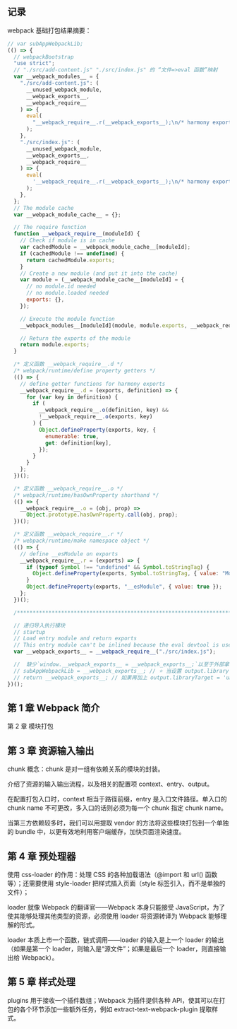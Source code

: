 ## 记录

webpack 基础打包结果摘要：

```js
// var subAppWebpackLib;
(() => {
  // webpackBootstrap
  "use strict";
  // "./src/add-content.js" "./src/index.js" 的 “文件=>eval 函数”映射
  var __webpack_modules__ = {
    "./src/add-content.js": (
      __unused_webpack_module,
      __webpack_exports__,
      __webpack_require__
    ) => {
      eval(
        "__webpack_require__.r(__webpack_exports__);\n/* harmony export */ __webpack_require__.d(__webpack_exports__, {\n/* harmony export */   \"default\": () => (/* export default binding */ __WEBPACK_DEFAULT_EXPORT__)\n/* harmony export */ });\n/* harmony default export */ function __WEBPACK_DEFAULT_EXPORT__() {\n    document.write('Hello world');\n}\n\n\n//# sourceURL=webpack://sub-app-webpack/./src/add-content.js?"
      );
    },
    "./src/index.js": (
      __unused_webpack_module,
      __webpack_exports__,
      __webpack_require__
    ) => {
      eval(
        '__webpack_require__.r(__webpack_exports__);\n/* harmony export */ __webpack_require__.d(__webpack_exports__, {\n/* harmony export */   "sayHello": () => (/* binding */ sayHello)\n/* harmony export */ });\n/* harmony import */ var _add_content__WEBPACK_IMPORTED_MODULE_0__ = __webpack_require__(/*! ./add-content */ "./src/add-content.js");\n\ndocument.write(\'My first Webpack app.<br />\');\n(0,_add_content__WEBPACK_IMPORTED_MODULE_0__["default"])();\n\nconst sayHello = () => {\n    console.log(\'hello world\');\n}\n\n//# sourceURL=webpack://sub-app-webpack/./src/index.js?'
      );
    },
  };
  // The module cache
  var __webpack_module_cache__ = {};

  // The require function
  function __webpack_require__(moduleId) {
    // Check if module is in cache
    var cachedModule = __webpack_module_cache__[moduleId];
    if (cachedModule !== undefined) {
      return cachedModule.exports;
    }
    // Create a new module (and put it into the cache)
    var module = (__webpack_module_cache__[moduleId] = {
      // no module.id needed
      // no module.loaded needed
      exports: {},
    });

    // Execute the module function
    __webpack_modules__[moduleId](module, module.exports, __webpack_require__);

    // Return the exports of the module
    return module.exports;
  }

  /* 定义函数 __webpack_require__.d */
  /* webpack/runtime/define property getters */
  (() => {
    // define getter functions for harmony exports
    __webpack_require__.d = (exports, definition) => {
      for (var key in definition) {
        if (
          __webpack_require__.o(definition, key) &&
          !__webpack_require__.o(exports, key)
        ) {
          Object.defineProperty(exports, key, {
            enumerable: true,
            get: definition[key],
          });
        }
      }
    };
  })();

  /* 定义函数 __webpack_require__.o */
  /* webpack/runtime/hasOwnProperty shorthand */
  (() => {
    __webpack_require__.o = (obj, prop) =>
      Object.prototype.hasOwnProperty.call(obj, prop);
  })();

  /* 定义函数 __webpack_require__.r */
  /* webpack/runtime/make namespace object */
  (() => {
    // define __esModule on exports
    __webpack_require__.r = (exports) => {
      if (typeof Symbol !== "undefined" && Symbol.toStringTag) {
        Object.defineProperty(exports, Symbol.toStringTag, { value: "Module" });
      }
      Object.defineProperty(exports, "__esModule", { value: true });
    };
  })();

  /************************************************************************/

  // 递归导入执行模块
  // startup
  // Load entry module and return exports
  // This entry module can't be inlined because the eval devtool is used.
  var __webpack_exports__ = __webpack_require__("./src/index.js");

  //  缺少`window.__webpack_exports__ = __webpack_exports__;`以至于外部拿不到最后的对象；
  // subAppWebpackLib = __webpack_exports__; // ⭐️ 当设置 output.library = 'subAppWebpackLib', 会在全局创建一个对象 subAppWebpackLib，外部可调用；
  // return __webpack_exports__; // 如果再加上 output.libraryTarget = 'umd'，则会编译成 umd 模块的形式（与上面的立即执行函数完全不同），最后通过 root['subAppWebpackLib'] = factory() 外部可调用；
})();

```



## 第 1 章 Webpack 简介

第 2 章 模块打包

## 第 3 章 资源输入输出

chunk 概念：chunk 是对一组有依赖关系的模块的封装。

介绍了资源的输入输出流程，以及相关的配置项 context、entry、output。

在配置打包入口时，context 相当于路径前缀，entry 是入口文件路径。单入口的 chunk name 不可更改，多入口的话则必须为每一个 chunk 指定 chunk name。

当第三方依赖较多时，我们可以用提取 vendor 的方法将这些模块打包到一个单独的 bundle 中，以更有效地利用客户端缓存，加快页面渲染速度。

## 第 4 章 预处理器

使用 css-loader 的作用：处理 CSS 的各种加载语法（@import 和 url() 函数等）；还需要使用 style-loader 把样式插入页面（style 标签引入，而不是单独的文件）；

loader 就像 Webpack 的翻译官——Webpack 本身只能接受 JavaScript，为了使其能够处理其他类型的资源，必须使用 loader 将资源转译为 Webpack 能够理解的形式。

loader 本质上市一个函数，链式调用——loader 的输入是上一个 loader 的输出（如果是第一个 loader，则输入是“源文件”；如果是最后一个 loader，则直接输出给 Webpack）。

## 第 5 章 样式处理

plugins 用于接收一个插件数组；Webpack 为插件提供各种 API，使其可以在打包的各个环节添加一些额外任务，例如 extract-text-webpack-plugin 提取样式。